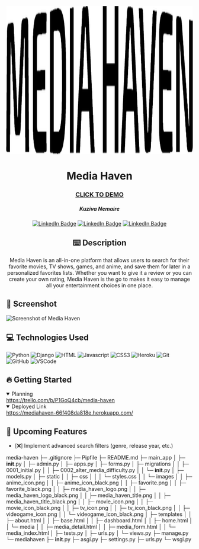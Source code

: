 <div id="header" align="center">

  <img src="main_app/static/images/media_haven_title_black.png" width="800" height="400">

</div>

<div id="description" align="center">

  # Media Haven

  ### [CLICK TO DEMO](https://mediahaven-66f408da818e.herokuapp.com/)

  ##### Kuziva Nemaire

  [![LinkedIn Badge](https://img.shields.io/badge/-@kuzivanemaire-blue?style=flat&logo=Linkedin&logoColor=black)](https://www.linkedin.com/in/kuziva-nemaire-4b03a3191/)
   [![LinkedIn Badge](https://img.shields.io/badge/-@lucassloan-blue?style=flat&logo=Linkedin&logoColor=black)](https://www.linkedin.com/in/lucas-sloan-892802211/)
  [![LinkedIn Badge](https://img.shields.io/badge/-@andrewchau-blue?style=flat&logo=Linkedin&logoColor=black)](https://www.linkedin.com/in/andrew-chau-915aa4134/)

  

  ## :keyboard: Description

  Media Haven is an all-in-one platform that allows users to search for their favorite movies, TV shows, games, and anime, and save them for later in a personalized  favorites lists. Whether you want to give it a review or you can create your own rating, Media Haven is the go to makes it easy to manage all your entertainment choices in one place.

</div>

## :camera_flash: Screenshot

<img src="https://your-screenshot-link.com" alt="Screenshot of Media Haven" width="800" height="400"/>

## :computer: Technologies Used

![Python](https://img.shields.io/badge/-Python-05122A?style=flat&logo=python)
![Django](https://img.shields.io/badge/-Django-05122A?style=flat&logo=django)
![HTML](https://img.shields.io/badge/-HTML-05122A?style=flat&logo=html)
![Javascript](https://img.shields.io/badge/-Javascript-05122A?style=flat&logo=javascript)
![CSS3](https://img.shields.io/badge/-CSS3-05122A?style=flat&logo=css3)
![Heroku](https://img.shields.io/badge/-Heroku-05122A?style=flat&logo=heroku)
![Git](https://img.shields.io/badge/-Git-05122A?style=flat&logo=git)
![GitHub](https://img.shields.io/badge/-GitHub-05122A?style=flat&logo=github)
![VSCode](https://img.shields.io/badge/-VS_Code-05122A?style=flat&logo=visualstudio)

## :fire: Getting Started

<details open>
 <summary> Planning </summary>
  <a href="https://trello.com/b/P1GoQ4cb/media-haven"
    >https://trello.com/b/P1GoQ4cb/media-haven</a
  >
</details>

<details open>
  <summary> Deployed Link </summary>
  <a href="https://mediahaven-66f408da818e.herokuapp.com/"
    >https://mediahaven-66f408da818e.herokuapp.com/</a
  >
</details>

## :satellite: Upcoming Features

- [:x:] Implement advanced search filters (genre, release year, etc.)




media-haven
├─ .gitignore
├─ Pipfile
├─ README.md
├─ main_app
│  ├─ __init__.py
│  ├─ admin.py
│  ├─ apps.py
│  ├─ forms.py
│  ├─ migrations
│  │  ├─ 0001_initial.py
│  │  ├─ 0002_alter_media_difficulty.py
│  │  └─ __init__.py
│  ├─ models.py
│  ├─ static
│  │  ├─ css
│  │  │  └─ styles.css
│  │  └─ images
│  │     ├─ anime_icon.png
│  │     ├─ anime_icon_black.png
│  │     ├─ favorite.png
│  │     ├─ favorite_black.png
│  │     ├─ media_haven_logo.png
│  │     ├─ media_haven_logo_black.png
│  │     ├─ media_haven_title.png
│  │     ├─ media_haven_title_black.png
│  │     ├─ movie_icon.png
│  │     ├─ movie_icon_black.png
│  │     ├─ tv_icon.png
│  │     ├─ tv_icon_black.png
│  │     ├─ videogame_icon.png
│  │     └─ videogame_icon_black.png
│  ├─ templates
│  │  ├─ about.html
│  │  ├─ base.html
│  │  ├─ dashboard.html
│  │  ├─ home.html
│  │  └─ media
│  │     ├─ media_detail.html
│  │     ├─ media_form.html
│  │     └─ media_index.html
│  ├─ tests.py
│  ├─ urls.py
│  └─ views.py
├─ manage.py
└─ mediahaven
   ├─ __init__.py
   ├─ asgi.py
   ├─ settings.py
   ├─ urls.py
   └─ wsgi.py
